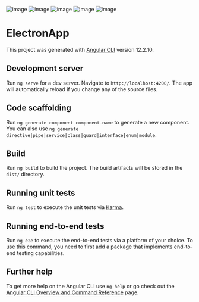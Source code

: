 ![image](https://drive.google.com/uc?export=view&id=1zalBCzygDsGvcRy_X4SP0sHSCWKfFV3b)
![image](https://drive.google.com/uc?export=view&id=12MWvzneUgBMKaURv7sY2eDepirG_GiMx)
![image](https://drive.google.com/uc?export=view&id=1S4kWjpq1NLhjUDcNalsRaNE_gLJgVinG)
![image](https://drive.google.com/uc?export=view&id=1sAVDNCjGY0hSCHv0aOIy1VyBSsSDQSQL)
![image](https://drive.google.com/uc?export=view&id=1ECR1HUkgz07g7nCPZtRXdM4-W7PgahBP)

# ElectronApp

This project was generated with [Angular CLI](https://github.com/angular/angular-cli) version 12.2.10.

## Development server

Run `ng serve` for a dev server. Navigate to `http://localhost:4200/`. The app will automatically reload if you change any of the source files.

## Code scaffolding

Run `ng generate component component-name` to generate a new component. You can also use `ng generate directive|pipe|service|class|guard|interface|enum|module`.

## Build

Run `ng build` to build the project. The build artifacts will be stored in the `dist/` directory.

## Running unit tests

Run `ng test` to execute the unit tests via [Karma](https://karma-runner.github.io).

## Running end-to-end tests

Run `ng e2e` to execute the end-to-end tests via a platform of your choice. To use this command, you need to first add a package that implements end-to-end testing capabilities.

## Further help

To get more help on the Angular CLI use `ng help` or go check out the [Angular CLI Overview and Command Reference](https://angular.io/cli) page.
